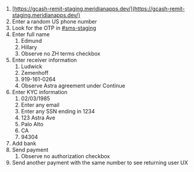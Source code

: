 
1. [https://gcash-remit-staging.meridianapps.dev/](https://gcash-remit-staging.meridianapps.dev/)
2. Enter a random US phone number
3. Look for the OTP in [#sms-staging](https://meridianpay.slack.com/archives/C0628KNU4P8)
4. Enter full name
    1. Edmund
    2. Hillary
    3. Observe no ZH terms checkbox
5. Enter receiver information
    1. Ludwick
    2. Zemenhoff
    3. 919-161-0264
    4. Observe Astra agreement under Continue
6. Enter KYC information
    1. 02/03/1985
    2. Enter any email
    3. Enter any SSN ending in 1234
    4. 123 Astra Ave
    5. Palo Alto
    6. CA
    7. 94304
7. Add bank
8. Send payment
    1. Observe no authorization checkbox
9. Send another payment with the same number to see returning user UX